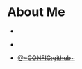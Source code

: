 <!SLIDE bullets>
# About Me #

*  ~~~CONFIG:author~~~
*  ~~~CONFIG:email~~~
*  <i class="fa fa-github-square"></i>
   [@~~~CONFIG:github~~~](https://github.com/~~~CONFIG:github~~~)
